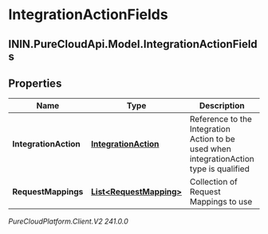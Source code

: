 # IntegrationActionFields

## ININ.PureCloudApi.Model.IntegrationActionFields

## Properties

|Name | Type | Description | Notes|
|------------ | ------------- | ------------- | -------------|
| **IntegrationAction** | [**IntegrationAction**](IntegrationAction) | Reference to the Integration Action to be used when integrationAction type is qualified | [optional] |
| **RequestMappings** | [**List&lt;RequestMapping&gt;**](RequestMapping) | Collection of Request Mappings to use | [optional] |



_PureCloudPlatform.Client.V2 241.0.0_
